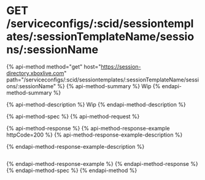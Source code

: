 # GET /serviceconfigs/:scid/sessiontemplates/:sessionTemplateName/sessions/:sessionName

{% api-method method="get" host="https://session-directory.xboxlive.com" path="/serviceconfigs/:scid/sessiontemplates/:sessionTemplateName/sessions/:sessionName" %}
{% api-method-summary %}
Wip
{% endapi-method-summary %}

{% api-method-description %}
Wip
{% endapi-method-description %}

{% api-method-spec %}
{% api-method-request %}

{% api-method-response %}
{% api-method-response-example httpCode=200 %}
{% api-method-response-example-description %}

{% endapi-method-response-example-description %}

```text

```
{% endapi-method-response-example %}
{% endapi-method-response %}
{% endapi-method-spec %}
{% endapi-method %}


